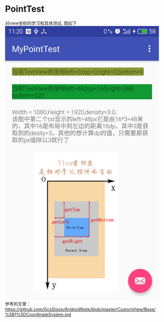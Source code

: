 # PointTest
对view坐标的学习和具体测试, 图如下
![image](https://github.com/George-Soros/PointTest/blob/master/device-2016-05-09-112235.png)
参考的文章：
https://github.com/GcsSloop/AndroidNote/blob/master/CustomView/Base/%5B1%5DCoordinateSystem.md
